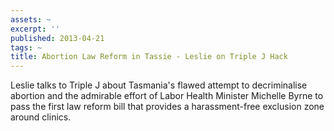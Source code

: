 ```yaml
---
assets: ~
excerpt: ''
published: 2013-04-21
tags: ~
title: Abortion Law Reform in Tassie - Leslie on Triple J Hack
---
```

Leslie talks to Triple J about Tasmania's flawed attempt to decriminalise abortion and the admirable effort of Labor Health Minister Michelle Byrne to pass the first law reform bill that provides a harassment-free exclusion zone around clinics. 